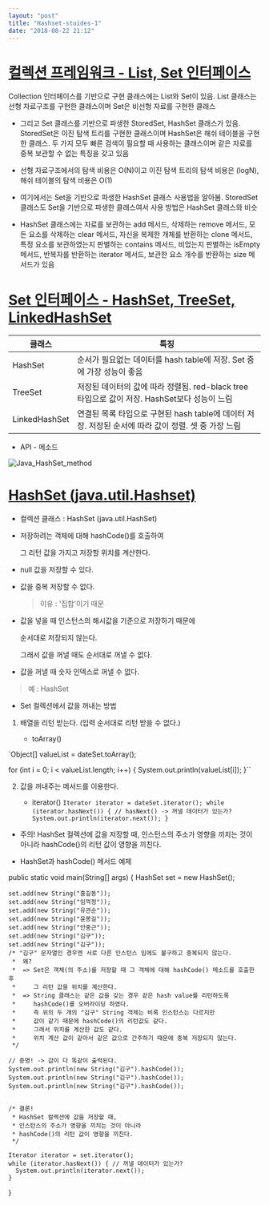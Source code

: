 ```yaml
---
layout: "post"
title: "Hashset-stuides-1"
date: "2018-08-22 21:12"
---
```


# [컬렉션 프레임워크 - List, Set 인터페이스][6dad1c65]

  [6dad1c65]: http://ehpub.co.kr/java-%ED%99%9C%EC%9A%A9-3-10-hashset-%ED%81%B4%EB%9E%98%EC%8A%A4/ "언제나 휴일님의 블로그"

Collection 인터페이스를 기반으로 구현 클래스에는 List와 Set이 있음. List 클래스는 선형 자료구조를 구현한 클래스이며 Set은 비선형 자료를 구현한 클래스

* 그리고 Set 클래스를 기반으로 파생한 StoredSet, HashSet 클래스가 있음. StoredSet은 이진 탐색 트리를 구현한 클래스이며 HashSet은 해쉬 테이블을 구현한 클래스. 두 가지 모두 빠른 검색이 필요할 때 사용하는 클래스이며 같은 자료를 중복 보관할 수 없는 특징을 갖고 있음

* 선형 자료구조에서의 탐색 비용은 O(N)이고 이진 탐색 트리의 탐색 비용은 (logN), 해쉬 테이블의 탐색 비용은 O(1)

* 여기에서는 Set을 기반으로 파생한 HashSet 클래스 사용법을 알아봄. StoredSet 클래스도 Set을 기반으로 파생한 클래스여서 사용 방법은 HashSet 클래스와 비슷

* HashSet 클래스에는 자료를 보관하는 add 메서드, 삭제하는 remove 메서드, 모든 요소를 삭제하는 clear 메서드, 자신을 복제한 개체를 반환하는 clone 메서드, 특정 요소를 보관하였는지 판별하는 contains 메서드, 비었는지 판별하는 isEmpty 메서드, 반복자를 반환하는 iterator 메서드, 보관한 요소 개수를 반환하는 size 메서드가 있음

 # [Set 인터페이스 - HashSet, TreeSet, LinkedHashSet ][e36b5e60]

  [e36b5e60]: <img src="https://lh3.googleusercontent.com/oJOIcgGVlgUz0ItdpZn8Wm1ObMvpGA1quZlKTE-_bruR1N6hnMMavqb00xPaQA-5HnGIWW4v_vmiumFaoYGpan-aGXEdFv-Iyi86oBEVmV8Vv97wMXx7ETlU25CgemxTk1V600dm7PmWVzVbBNKc4mZ2-UW9VcGiSTMEGh-qJN5buNI1S2Ogc0IORwtEwM_U6-Vjz4cS9VXSolRb3t3KGLzXD_oH2Ly8VoM0C4uG1S54pczFhskzpzdbp3PIaW_qYDCz3msgeUPNoBAIUBe_DTmT9JrpJjOAu2hLMO26kHHuqefQ6Vza0HK1lOAZlMmUgbZa67PTJb0JuRmzyWnR9of9nsOl9BGar-OccK9koUuYc8vvR5Cl5EvBEFhJDk4zKtOYrpVyGUKSMgjmu9ylfhBWPPh5oE7KejudTL5sk3Wu73tYu7yOiK53xWcxmcXjJC1lP-v7x9-tQh1JT0ehgnqIU0EYS38YJl4AhultBcE3TkbM0eB5THMHY9ptHSqxwKmuSLe6GWVWD_EDo_vEFc43MrIHrP_1CJ4CI2HDd2WXXBBT8I0uCB_IYiqs32GnWn1uNc8Oa8Q0blBA89h_4ACQ-CX_VquM8OIHVJU=w1335-h612-no" alt="Java_HashSet_method" /> "참조 : Onsil's Blog"

클래스	| 특징
--|--
HashSet	| 순서가 필요없는 데이터를 hash table에 저장. Set 중에 가장 성능이 좋음
TreeSet	| 저장된 데이터의 값에 따라 정렬됨. red-black tree 타입으로 값이 저장. HashSet보다 성능이 느림
LinkedHashSet	| 연결된 목록 타입으로 구현된 hash table에 데이터 저장. 저장된 순서에 따라 값이 정렬. 셋 중 가장 느림

* API - 메소드
<img src="https://lh3.googleusercontent.com/oJOIcgGVlgUz0ItdpZn8Wm1ObMvpGA1quZlKTE-_bruR1N6hnMMavqb00xPaQA-5HnGIWW4v_vmiumFaoYGpan-aGXEdFv-Iyi86oBEVmV8Vv97wMXx7ETlU25CgemxTk1V600dm7PmWVzVbBNKc4mZ2-UW9VcGiSTMEGh-qJN5buNI1S2Ogc0IORwtEwM_U6-Vjz4cS9VXSolRb3t3KGLzXD_oH2Ly8VoM0C4uG1S54pczFhskzpzdbp3PIaW_qYDCz3msgeUPNoBAIUBe_DTmT9JrpJjOAu2hLMO26kHHuqefQ6Vza0HK1lOAZlMmUgbZa67PTJb0JuRmzyWnR9of9nsOl9BGar-OccK9koUuYc8vvR5Cl5EvBEFhJDk4zKtOYrpVyGUKSMgjmu9ylfhBWPPh5oE7KejudTL5sk3Wu73tYu7yOiK53xWcxmcXjJC1lP-v7x9-tQh1JT0ehgnqIU0EYS38YJl4AhultBcE3TkbM0eB5THMHY9ptHSqxwKmuSLe6GWVWD_EDo_vEFc43MrIHrP_1CJ4CI2HDd2WXXBBT8I0uCB_IYiqs32GnWn1uNc8Oa8Q0blBA89h_4ACQ-CX_VquM8OIHVJU=w1335-h612-no" alt="Java_HashSet_method" />

# [HashSet (java.util.Hashset)][683d8088]

  [683d8088]: http://uoonleen.tistory.com/22 "Flatinum' tistory"

* 컬렉션 클래스 : HashSet (java.util.HashSet)

 - 저장하려는 객체에 대해 hashCode()를 호출하여

   그 리턴 값을 가지고 저장할 위치를 계산한다.

 - null 값을 저장할 수 있다.

 - 값을 중복 저장할 수 없다.

   > 이유 : '집합'이기 때문

 - 값을 넣을 때 인스턴스의 해시값을 기준으로 저장하기 때문에

   순서대로 저장되지 않는다.

   그래서 값을 꺼낼 때도 순서대로 꺼낼 수 없다.

 - 값을 꺼낼 때 숫자 인덱스로 꺼낼 수 없다.

  > 예 : HashSet

* Set 컬렉션에서 값을 꺼내는 방법

 1) 배열을 리턴 받는다. (입력 순서대로 리턴 받을 수 없다.)

     - toArray()

`Object[] valueList = dateSet.toArray();


for (int i = 0; i < valueList.length; i++) {
  System.out.println(valueList[i]);
}``

 2) 값을 꺼내주는 메서드를 이용한다.

     - iterator()
`Iterator iterator = dateSet.iterator();
while (iterator.hasNext()) { // hasNext() -> 꺼낼 데이터가 있는가?
  System.out.println(iterator.next());
}`

* 주의!
  HashSet 컬렉션에 값을 저장할 때,
  인스턴스의 주소가 영향을 끼치는 것이 아니라
  hashCode()의 리턴 값이 영향을 끼친다.


* HashSet과 hashCode() 메서드 예제

public static void main(String[] args) {
    HashSet set = new HashSet();

    set.add(new String("홍길동"));
    set.add(new String("임꺽정"));
    set.add(new String("유관순"));
    set.add(new String("윤봉길"));
    set.add(new String("안중근"));
    set.add(new String("김구"));
    set.add(new String("김구"));
    /* "김구" 문자열인 경우엔 서로 다른 인스턴스 임에도 불구하고 중복되지 않는다.
     *  왜?
     *  => Set은 객체(의 주소)를 저장할 때 그 객체에 대해 hashCode() 메소드를 호출한 후
     *     그 리턴 값을 위치를 계산한다.
     *  => String 클래스는 같은 값을 갖는 경우 같은 hash value를 리턴하도록
     *     hashCode()를 오버라이딩 하였다.
     *     즉 위의 두 개의 "김구" String 객체는 비록 인스턴스는 다르지만
     *     값이 같기 때문에 hashCode()의 리턴값도 같다.
     *     그래서 위치를 계산한 값도 같다.
     *     위치 계산 값이 같아서 같은 값으로 간주하기 때문에 중복 저장되지 않는다.
     */

    // 증명! -> 값이 다 똑같이 출력된다.
    System.out.println(new String("김구").hashCode());
    System.out.println(new String("김구").hashCode());
    System.out.println(new String("김구").hashCode());


    /* 결론!
     * HashSet 컬렉션에 값을 저장할 때,
     * 인스턴스의 주소가 영향을 끼치는 것이 아니라
     * hashCode()의 리턴 값이 영향을 끼친다.
     */

    Iterator iterator = set.iterator();
    while (iterator.hasNext()) { // 꺼낼 데이터가 있는가?
      System.out.println(iterator.next());
    }
}
